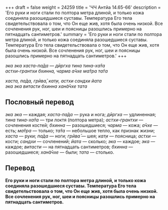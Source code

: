 +++
draft = false
weight = 24259
title = 'ЧЧ Антйа 14.65-66'
description = 'Его руки и ноги стали по полтора метра длиной, и только кожа соединяла разошедшиеся суставы. Температура Его тела свидетельствовала о том, что Он еще жив, хотя была очень низкой. Все сочленения рук, ног, шеи и поясницы разошлись примерно на пятнадцать сантиметров.'
summary = 'Его руки и ноги стали по полтора метра длиной, и только кожа соединяла разошедшиеся суставы. Температура Его тела свидетельствовала о том, что Он еще жив, хотя была очень низкой. Все сочленения рук, ног, шеи и поясницы разошлись примерно на пятнадцать сантиметров.'
+++

_эка эка хаста-па̄да — дӣргха тина тина-ха̄та  
астхи-грантхи бхинна, чарма а̄чхе ма̄тра та̄та_

_хаста, па̄да, грӣва̄, кат̣и, астхи сандхи йата  
эка эка витасти бхинна хан̃а̄чхе тата_

## Пословный перевод

_эка_ _эка_ — каждая; _хаста_\-_па̄да_ — рука и нога; _дӣргха_ — удлиненная; _тина_ _тина_\-_ха̄та_ — три локтя (полтора метра); _астхи_\-_грантхи_ — сочленения костей; _бхинна_ — разошедшиеся; _чарма_ — кожа; _а̄чхе_ — есть; _ма̄тра_ — только; _та̄та_ — небольшое тепло, как признак жизни; _хаста_ — руки; _па̄да_ — ноги; _грӣва̄_ — шея; _кат̣и_ — поясница; _астхи_ — кости; _сандхи_ — сочленений; _йата_ — сколько; _эка_ — каждое; _эка_ — каждое; _витасти_ — на пятнадцать сантиметров; _бхинна_ — разошедшиеся; _хан̃а̄чхе_ — были; _тата_ — столько.

## Перевод

**Его руки и ноги стали по полтора метра длиной, и только кожа соединяла разошедшиеся суставы. Температура Его тела свидетельствовала о том, что Он еще жив, хотя была очень низкой. Все сочленения рук, ног, шеи и поясницы разошлись примерно на пятнадцать сантиметров.**
